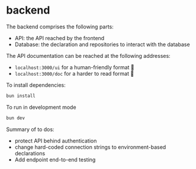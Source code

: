 # backend

The backend comprises the following parts:
- API: the API reached by the frontend
- Database: the declaration and repositories to interact with the database

The API documentation can be reached at the following addresses: 
- `localhost:3000/ui` for a human-friendly format 🧐
- `localhost:3000/doc` for a harder to read format 🤖

To install dependencies:

```bash
bun install
```

To run in development mode
```bash
bun dev
```

Summary of to dos:
- protect API behind authentication
- change hard-coded connection strings to environment-based declarations
- Add endpoint end-to-end testing